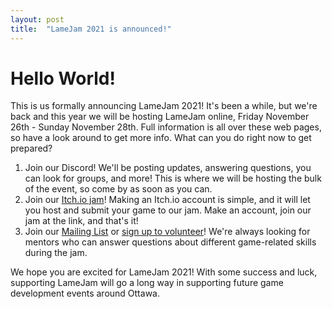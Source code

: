 ```yaml
---
layout: post
title:  "LameJam 2021 is announced!"
---
```


# Hello World!

This is us formally announcing LameJam 2021! It's been a while, but we're back and this year we will be hosting LameJam online, Friday November 26th - Sunday November 28th. Full information is all over these web pages, so have a look around to get more info. What can you do right now to get prepared?

1. Join our Discord! We'll be posting updates, answering questions, you can look for groups, and more! This is where we will be hosting the bulk of the event, so come by as soon as you can.
2. Join our [Itch.io jam](https://itch.io/jam/lamejam-2021)! Making an Itch.io account is simple, and it will let you host and submit your game to our jam. Make an account, join our jam at the link, and that's it!
3. Join our [Mailing List](https://forms.gle/WHWp9KPvwWpAd9V48) or [sign up to volunteer](https://forms.gle/fnAADqycWzNRkHVb6)! We're always looking for mentors who can answer questions about different game-related skills during the jam.

We hope you are excited for LameJam 2021! With some success and luck, supporting LameJam will go a long way in supporting future game development events around Ottawa. 
